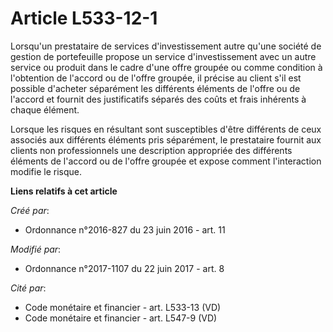 # Article L533-12-1

Lorsqu'un prestataire de services d'investissement autre qu'une société de gestion de portefeuille propose un service
d'investissement avec un autre service ou produit dans le cadre d'une offre groupée ou comme condition à l'obtention de
l'accord ou de l'offre groupée, il précise au client s'il est possible d'acheter séparément les différents éléments de
l'offre ou de l'accord et fournit des justificatifs séparés des coûts et frais inhérents à chaque élément.

Lorsque les risques en résultant sont susceptibles d'être différents de ceux associés aux différents éléments pris
séparément, le prestataire fournit aux clients non professionnels une description appropriée des différents éléments de
l'accord ou de l'offre groupée et expose comment l'interaction modifie le risque.

**Liens relatifs à cet article**

_Créé par_:

  - Ordonnance n°2016-827 du 23 juin 2016 - art. 11

_Modifié par_:

  - Ordonnance n°2017-1107 du 22 juin 2017 - art. 8

_Cité par_:

  - Code monétaire et financier - art. L533-13 (VD)
  - Code monétaire et financier - art. L547-9 (VD)
